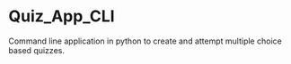 # Quiz_App_CLI

Command line application in python to create and attempt multiple choice based quizzes.
